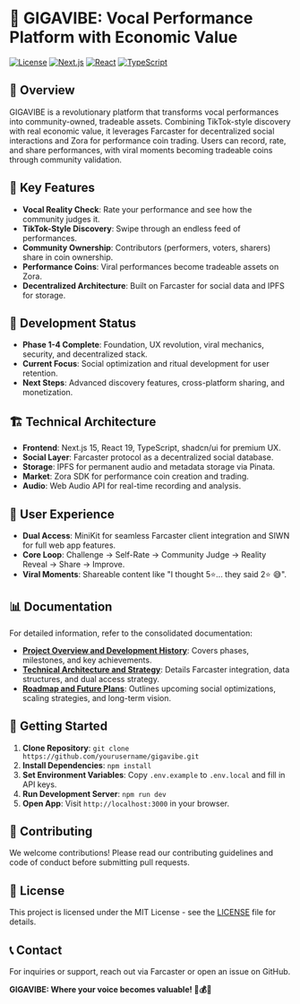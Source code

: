 # 🎤 GIGAVIBE: Vocal Performance Platform with Economic Value

[![License](https://img.shields.io/badge/license-MIT-blue.svg)](LICENSE)
[![Next.js](https://img.shields.io/badge/Next.js-15-black.svg)](https://nextjs.org/)
[![React](https://img.shields.io/badge/React-19-blue.svg)](https://reactjs.org/)
[![TypeScript](https://img.shields.io/badge/TypeScript-5.0+-blue.svg)](https://www.typescriptlang.org/)

## 🚀 Overview

GIGAVIBE is a revolutionary platform that transforms vocal performances into community-owned, tradeable assets. Combining TikTok-style discovery with real economic value, it leverages Farcaster for decentralized social interactions and Zora for performance coin trading. Users can record, rate, and share performances, with viral moments becoming tradeable coins through community validation.

## 🎯 Key Features

- **Vocal Reality Check**: Rate your performance and see how the community judges it.
- **TikTok-Style Discovery**: Swipe through an endless feed of performances.
- **Community Ownership**: Contributors (performers, voters, sharers) share in coin ownership.
- **Performance Coins**: Viral performances become tradeable assets on Zora.
- **Decentralized Architecture**: Built on Farcaster for social data and IPFS for storage.

## 📅 Development Status

- **Phase 1-4 Complete**: Foundation, UX revolution, viral mechanics, security, and decentralized stack.
- **Current Focus**: Social optimization and ritual development for user retention.
- **Next Steps**: Advanced discovery features, cross-platform sharing, and monetization.

## 🏗 Technical Architecture

- **Frontend**: Next.js 15, React 19, TypeScript, shadcn/ui for premium UX.
- **Social Layer**: Farcaster protocol as a decentralized social database.
- **Storage**: IPFS for permanent audio and metadata storage via Pinata.
- **Market**: Zora SDK for performance coin creation and trading.
- **Audio**: Web Audio API for real-time recording and analysis.

## 📱 User Experience

- **Dual Access**: MiniKit for seamless Farcaster client integration and SIWN for full web app features.
- **Core Loop**: Challenge → Self-Rate → Community Judge → Reality Reveal → Share → Improve.
- **Viral Moments**: Shareable content like "I thought 5⭐... they said 2⭐ 😅".

## 📊 Documentation

For detailed information, refer to the consolidated documentation:

- **[Project Overview and Development History](docs/Project_Overview_and_Development_History.md)**: Covers phases, milestones, and key achievements.
- **[Technical Architecture and Strategy](docs/Technical_Architecture_and_Strategy.md)**: Details Farcaster integration, data structures, and dual access strategy.
- **[Roadmap and Future Plans](docs/Roadmap_and_Future_Plans.md)**: Outlines upcoming social optimizations, scaling strategies, and long-term vision.

## 🔧 Getting Started

1. **Clone Repository**: `git clone https://github.com/yourusername/gigavibe.git`
2. **Install Dependencies**: `npm install`
3. **Set Environment Variables**: Copy `.env.example` to `.env.local` and fill in API keys.
4. **Run Development Server**: `npm run dev`
5. **Open App**: Visit `http://localhost:3000` in your browser.

## 🤝 Contributing

We welcome contributions! Please read our contributing guidelines and code of conduct before submitting pull requests.

## 📜 License

This project is licensed under the MIT License - see the [LICENSE](LICENSE) file for details.

## 📞 Contact

For inquiries or support, reach out via Farcaster or open an issue on GitHub.

**GIGAVIBE: Where your voice becomes valuable! 🎤💰✨**
